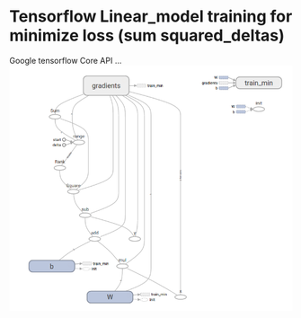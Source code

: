 # Tensorflow Linear_model training for minimize loss (sum squared_deltas)

Google tensorflow Core API ...
![alt](getting_started_final.png)